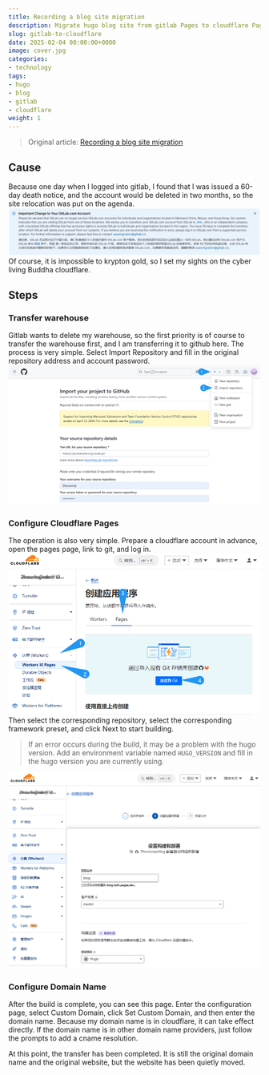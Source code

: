 ```yaml
---
title: Recording a blog site migration
description: Migrate hugo blog site from gitlab Pages to cloudflare Pages
slug: gitlab-to-cloudflare
date: 2025-02-04 00:00:00+0000
image: cover.jpg
categories:
- technology
tags:
- hugo
- blog
- gitlab
- cloudflare
weight: 1
---
```

> Original article: [Recording a blog site migration](https://blog.zhoujump.club/en/p/gitlab-to-cloudflare/)

## Cause
Because one day when I logged into gitlab, I found that I was issued a 60-day death notice, and the account would be deleted in two months, so the site relocation was put on the agenda.
![gitlab death notice](1-1.png)
Of course, it is impossible to krypton gold, so I set my sights on the cyber living Buddha cloudflare.
## Steps
### Transfer warehouse
Gitlab wants to delete my warehouse, so the first priority is of course to transfer the warehouse first, and I am transferring it to github here. The process is very simple. Select Import Repository and fill in the original repository address and account password.
![How to Transfer](2-1.png)
### Configure Cloudflare Pages
The operation is also very simple. Prepare a cloudflare account in advance, open the pages page, link to git, and log in.
![Create Pages](2-2.png)
Then select the corresponding repository, select the corresponding framework preset, and click Next to start building.
> If an error occurs during the build, it may be a problem with the hugo version. Add an environment variable named `HUGO_VERSION` and fill in the hugo version you are currently using.
>
![Build](2-3.png)
### Configure Domain Name
After the build is complete, you can see this page. Enter the configuration page, select Custom Domain, click Set Custom Domain, and then enter the domain name. Because my domain name is in cloudflare, it can take effect directly. If the domain name is in other domain name providers, just follow the prompts to add a cname resolution.

At this point, the transfer has been completed. It is still the original domain name and the original website, but the website has been quietly moved.
